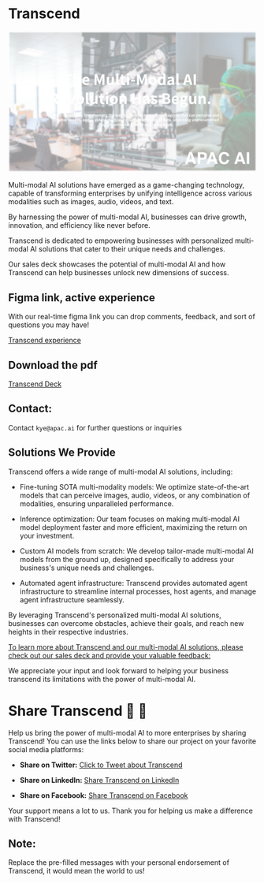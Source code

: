 # Transcend

![Multi-Modal revolution](multi-modal-ai-revolution.png)


Multi-modal AI solutions have emerged as a game-changing technology, capable of transforming enterprises by unifying intelligence across various modalities such as images, audio, videos, and text. 

By harnessing the power of multi-modal AI, businesses can drive growth, innovation, and efficiency like never before.

Transcend is dedicated to empowering businesses with personalized multi-modal AI solutions that cater to their unique needs and challenges. 

Our sales deck showcases the potential of multi-modal AI and how Transcend can help businesses unlock new dimensions of success.

## Figma link, active experience
With our real-time figma link you can drop comments, feedback, and sort of questions you may have!

[Transcend experience](https://www.figma.com/file/4JwJW9PkEbFpTU4mvGyXht/Transcend?type=design&node-id=0%3A1&t=elK6GGMaiNQagWjv-1)


## Download the pdf

[Transcend Deck](transcend-sales-compressed.pdf)


## Contact:

Contact `kye@apac.ai` for further questions or inquiries

## Solutions We Provide
Transcend offers a wide range of multi-modal AI solutions, including:

* Fine-tuning SOTA multi-modality models: We optimize state-of-the-art models that can perceive images, audio, videos, or any combination of modalities, ensuring unparalleled performance.

* Inference optimization: Our team focuses on making multi-modal AI model deployment faster and more efficient, maximizing the return on your investment.

* Custom AI models from scratch: We develop tailor-made multi-modal AI models from the ground up, designed specifically to address your business's unique needs and challenges.

* Automated agent infrastructure: Transcend provides automated agent infrastructure to streamline internal processes, host agents, and manage agent infrastructure seamlessly.

By leveraging Transcend's personalized multi-modal AI solutions, businesses can overcome obstacles, achieve their goals, and reach new heights in their respective industries.

[To learn more about Transcend and our multi-modal AI solutions, please check out our sales deck and provide your valuable feedback:](https://www.figma.com/file/4JwJW9PkEbFpTU4mvGyXht/Transcend?type=design&node-id=0%3A1&t=iDkd1aneesYzjeFr-1)

We appreciate your input and look forward to helping your business transcend its limitations with the power of multi-modal AI.


# Share Transcend 💜 💜 

Help us bring the power of multi-modal AI to more enterprises by sharing Transcend! You can use the links below to share our project on your favorite social media platforms:

- **Share on Twitter:** [Click to Tweet about Transcend](https://twitter.com/intent/tweet?text=Check%20out%20Transcend%2C%20an%20innovative%20multi-modal%20AI%20project%20that%27s%20transforming%20enterprises.%20%0D%0A%0D%0Ahttps%3A%2F%2Fgithub.com%2Fkyegomez%2FTranscend&hashtags=AI,MachineLearning,OpenSource)

- **Share on LinkedIn:** [Share Transcend on LinkedIn](https://www.linkedin.com/sharing/share-offsite/?url=https%3A%2F%2Fgithub.com%2Fkyegomez%2FTranscend)

- **Share on Facebook:** [Share Transcend on Facebook](https://www.facebook.com/sharer/sharer.php?u=https%3A%2F%2Fgithub.com%2Fkyegomez%2FTranscend)

Your support means a lot to us. Thank you for helping us make a difference with Transcend!

## Note:
Replace the pre-filled messages with your personal endorsement of Transcend, it would mean the world to us!